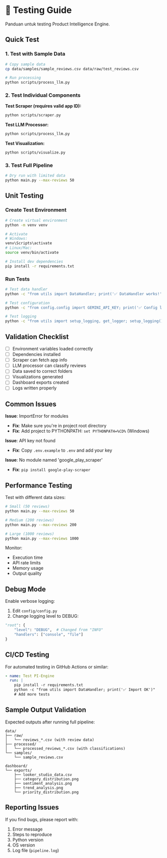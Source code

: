 # 🧪 Testing Guide

Panduan untuk testing Product Intelligence Engine.

## Quick Test

### 1. Test with Sample Data

```bash
# Copy sample data
cp data/samples/sample_reviews.csv data/raw/test_reviews.csv

# Run processing
python scripts/process_llm.py
```

### 2. Test Individual Components

**Test Scraper (requires valid app ID):**
```bash
python scripts/scraper.py
```

**Test LLM Processor:**
```bash
python scripts/process_llm.py
```

**Test Visualization:**
```bash
python scripts/visualize.py
```

### 3. Test Full Pipeline

```bash
# Dry run with limited data
python main.py --max-reviews 50
```

## Unit Testing

### Create Test Environment

```bash
# Create virtual environment
python -m venv venv

# Activate
# Windows:
venv\Scripts\activate
# Linux/Mac:
source venv/bin/activate

# Install dev dependencies
pip install -r requirements.txt
```

### Run Tests

```bash
# Test data handler
python -c "from utils import DataHandler; print('✅ DataHandler works!')"

# Test configuration
python -c "from config.config import GEMINI_API_KEY; print('✅ Config loaded!')"

# Test logging
python -c "from utils import setup_logging, get_logger; setup_logging(); logger = get_logger('test'); logger.info('✅ Logging works!')"
```

## Validation Checklist

- [ ] Environment variables loaded correctly
- [ ] Dependencies installed
- [ ] Scraper can fetch app info
- [ ] LLM processor can classify reviews
- [ ] Data saved to correct folders
- [ ] Visualizations generated
- [ ] Dashboard exports created
- [ ] Logs written properly

## Common Issues

**Issue**: ImportError for modules
- **Fix**: Make sure you're in project root directory
- **Fix**: Add project to PYTHONPATH: `set PYTHONPATH=%CD%` (Windows)

**Issue**: API key not found
- **Fix**: Copy `.env.example` to `.env` and add your key

**Issue**: No module named 'google_play_scraper'
- **Fix**: `pip install google-play-scraper`

## Performance Testing

Test with different data sizes:

```bash
# Small (50 reviews)
python main.py --max-reviews 50

# Medium (200 reviews)
python main.py --max-reviews 200

# Large (1000 reviews)
python main.py --max-reviews 1000
```

Monitor:
- Execution time
- API rate limits
- Memory usage
- Output quality

## Debug Mode

Enable verbose logging:

1. Edit `config/config.py`
2. Change logging level to DEBUG:
```python
"root": {
    "level": "DEBUG",  # Changed from "INFO"
    "handlers": ["console", "file"]
}
```

## CI/CD Testing

For automated testing in GitHub Actions or similar:

```yaml
- name: Test PI-Engine
  run: |
    pip install -r requirements.txt
    python -c "from utils import DataHandler; print('✅ Import OK')"
    # Add more tests
```

## Sample Output Validation

Expected outputs after running full pipeline:

```
data/
├── raw/
│   └── reviews_*.csv (with review data)
├── processed/
│   └── processed_reviews_*.csv (with classifications)
└── samples/
    └── sample_reviews.csv

dashboard/
└── exports/
    ├── looker_studio_data.csv
    ├── category_distribution.png
    ├── sentiment_analysis.png
    ├── trend_analysis.png
    └── priority_distribution.png
```

## Reporting Issues

If you find bugs, please report with:
1. Error message
2. Steps to reproduce
3. Python version
4. OS version
5. Log file (`pipeline.log`)
